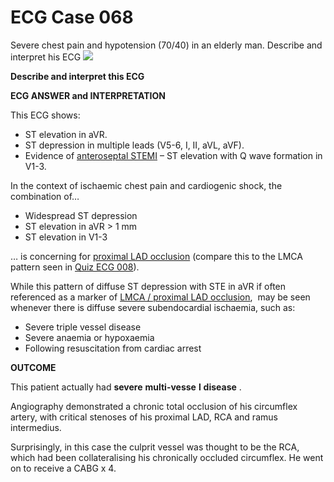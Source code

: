 # ECG Case 068


Severe chest pain and hypotension (70/40) in an elderly man. Describe and interpret his ECG
![](https://litfl.com/wp-content/uploads/2018/08/TOP-100-ECG-QUIZ-LITFL-068.jpg)



**Describe and interpret this ECG** 

**ECG ANSWER and INTERPRETATION** 


This ECG shows:

- ST elevation in aVR.
- ST depression in multiple leads (V5-6, I, II, aVL, aVF).
- Evidence of [anteroseptal STEMI](https://litfl.com/anterior-myocardial-infarction-ecg-library/) – ST elevation with Q wave formation in V1-3.


In the context of ischaemic chest pain and cardiogenic shock, the combination of…

- Widespread ST depression
- ST elevation in aVR > 1 mm
- ST elevation in V1-3


… is concerning for [proximal LAD occlusion](https://litfl.com/lmca-occlusion-st-elevation-in-avr/) (compare this to the LMCA pattern seen in [Quiz ECG 008](https://litfl.com/ecg-case-008/)).


While this pattern of diffuse ST depression with STE in aVR if often referenced as a marker of [LMCA / proximal LAD occlusion](https://litfl.com/lmca-occlusion-st-elevation-in-avr/),  may be seen whenever there is diffuse severe subendocardial ischaemia, such as:


- Severe triple vessel disease
- Severe anaemia or hypoxaemia
- Following resuscitation from cardiac arrest

**OUTCOME** 


This patient actually had **severe** **multi-vesse** **l** **disease** . 


Angiography demonstrated a chronic total occlusion of his circumflex artery, with critical stenoses of his proximal LAD, RCA and ramus intermedius. 


Surprisingly, in this case the culprit vessel was thought to be the RCA, which had been collateralising his chronically occluded circumflex. He went on to receive a CABG x 4.

